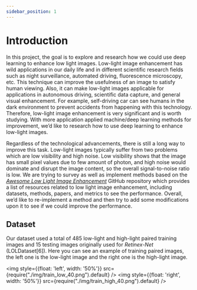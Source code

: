 ```yaml
---
sidebar_position: 1
---
```


# Introduction

In this project, the goal is to explore and research how we could use deep learning to enhance low light images. Low-light image enhancement has wild applications in our daily life and in different scientific research fields such as night surveillance, automated driving, fluorescence microscopy, etc. This technique can improve the usefulness of an image to satisfy human viewing. Also, it can make low-light images applicable for applications in autonomous driving, scientific data capture, and general visual enhancement. For example, self-driving car can see humans in the dark environment to prevent accidents from happening with this technology. Therefore, low-light image enhancement is very significant and is worth studying. With more application applied machine/deep learning methods for improvement, we’d like to research how to use deep learning to enhance low-light images.

Regardless of the technological advancements, there is still a long way to improve this task. Low-light images typically suffer from two problems which are low visibility and high noise. Low visibility shows that the image has small pixel values due to few amount of photon, and high noise would dominate and disrupt the image content, so the overall signal-to-noise ratio is low. We are trying to survey as well as implement methods based on the *[Awesome Low Light Image Enhancement](https://github.com/dawnlh/awesome-low-light-image-enhancement)* GitHub repository which provides a list of resources related to low light image enhancement, including datasets, methods, papers, and metrics to see the performance. Overall, we’d like to re-implement a method and then try to add some modifications upon it to see if we could improve the performance.

## Dataset
Our dataset used a total of 485 low-light and high-light paired training images and 15 testing images originally used for *Retinex-Net* (LOLDataset[6]). Here you can see an example of training paired images, the left one is the low-light image and the right one is the high-light image.

<img style={{float: 'left', width: '50%'}} src={require("./img/train_low_40.png").default} />
<img style={{float: 'right', width: '50%'}} src={require("./img/train_high_40.png").default} />
